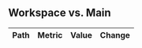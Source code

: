 ## Workspace vs. Main
| Path   | Metric   | Value   | Change   |
|--------|----------|---------|----------|
